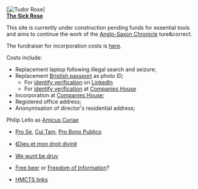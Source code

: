 [![Tudor Rose](https://upload.wikimedia.org/wikipedia/commons/3/3f/Tudor_Rose.svg)]<br/>[**The Sick Rose**](https://allpoetry.com/The-Sick-Rose)

This site is currently under construction pending funds for essential tools and aims to continue the work of the [Anglo-Saxon Chronicle](https://parker.stanford.edu/parker/catalog/wp146tq7625) ture&correct.

The fundraiser for incorporation costs is [here](https://gofund.me/1e8a62de).

Costs include:
- Replacement laptop following illegal search and seizure;
- Replacement [Bristish passport](https://www.gov.uk/get-a-passport-urgently) as photo ID;
    - For [identify verification](https://www.linkedin.com/help/linkedin/answer/a1631613) on [LinkedIn](https://LinkedIn.com)
    - For [identify verification](https://companieshouse.blog.gov.uk/2022/12/12/companies-house-reform-identity-verification/) at [Companies House](https://companieshouse.gov.uk/2022/12/12/companies-house-reform-identity-verification/)
- Incorporation at [Companies House](https://www.gov.uk/government/organisations/companies-house);
- Registered office address;
- Anonymisation of director's residential address;

Philip Lello as [Amicus Curiae](https://uk.practicallaw.thomsonreuters.com/4-502-7653)
- [Pro Se](https://en.m.wikipedia.org/wiki/Pro_bono), [Cui Tam](https://en.m.wikipedia.org/wiki/Qui_tam), [Pro Bono Publico](https://en.m.wikipedia.org/wiki/Pro_bono)
- [《Dieu et mon droit divin》](https://www.londresaccueil.org.uk/La-devise-de-la-monarchie-Dieu-et-mon-Droit)
- [We wunt be druv](https://en.m.wikipedia.org/wiki/We_wunt_be_druv)
- [Free beer](https://en.m.wikipedia.org/wiki/Harvey%27s_Brewery) or [Freedom of Information](https://en.m.wikipedia.org/wiki/GNU_General_Public_License)?

- [HMCTS links](HMCTS(England).md)
